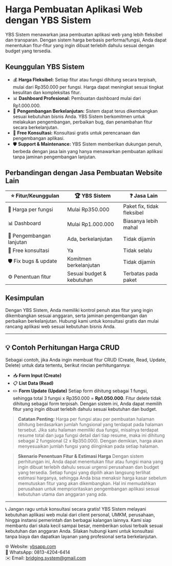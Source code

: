 # Harga Pembuatan Aplikasi Web dengan YBS Sistem

YBS Sistem menawarkan jasa pembuatan aplikasi web yang lebih fleksibel dan transparan. Dengan sistem harga berbasis performa/fungsi, Anda dapat menentukan fitur-fitur yang ingin dibuat terlebih dahulu sesuai dengan budget yang tersedia.

## Keunggulan YBS Sistem

- 💰 **Harga Fleksibel:** Setiap fitur atau fungsi dihitung secara terpisah, mulai dari Rp350.000 per fungsi. Harga dapat meningkat sesuai tingkat kesulitan dan kompleksitas fitur.
- 📊 **Dashboard Profesional:** Pembuatan dashboard mulai dari Rp1.000.000.
- 🚀 **Pengembangan Berkelanjutan:** Sistem dapat terus dikembangkan sesuai kebutuhan bisnis Anda. YBS Sistem berkomitmen untuk melakukan pengembangan, perbaikan bug, dan penambahan fitur secara berkelanjutan.
- 🤝 **Free Konsultasi:** Konsultasi gratis untuk perencanaan dan pengembangan aplikasi.
- 🛡️ **Support & Maintenance:** YBS Sistem memberikan dukungan penuh, berbeda dengan jasa lain yang hanya menawarkan pembuatan aplikasi tanpa jaminan pengembangan lanjutan.

## Perbandingan dengan Jasa Pembuatan Website Lain

| ⭐ **Fitur/Keunggulan**  | 🏆 **YBS Sistem**         | ❓ **Jasa Lain**           |
| ------------------------ | ------------------------- | -------------------------- |
| 💸 Harga per fungsi      | Mulai Rp350.000           | Paket fix, tidak fleksibel |
| 📊 Dashboard             | Mulai Rp1.000.000         | Biasanya lebih mahal       |
| 🚀 Pengembangan lanjutan | Ada, berkelanjutan        | Tidak dijamin              |
| 🤝 Free konsultasi       | Ya                        | Tidak selalu               |
| 🛡️ Fix bugs & update     | Komitmen berkelanjutan    | Tidak dijamin              |
| ⚙️ Penentuan fitur       | Sesuai budget & kebutuhan | Terbatas pada paket        |

## Kesimpulan

Dengan YBS Sistem, Anda memiliki kontrol penuh atas fitur yang ingin dikembangkan sesuai anggaran, serta jaminan pengembangan dan perbaikan berkelanjutan. Hubungi kami untuk konsultasi gratis dan mulai rancang aplikasi web sesuai kebutuhan bisnis Anda.

---

## 💡 Contoh Perhitungan Harga CRUD

Sebagai contoh, jika Anda ingin membuat fitur CRUD (Create, Read, Update, Delete) untuk data tertentu, berikut rincian perhitungannya:

- 📥 **Form Input (Create)**
- 📋 **List Data (Read)**
- ✏️ **Form Update (Update)**
  Setiap form dihitung sebagai 1 fungsi, sehingga total 3 fungsi x Rp350.000 = **Rp1.050.000**. Fitur delete tidak dihitung sebagai form terpisah.
  Dengan sistem ini, Anda dapat memilih fitur yang ingin dibuat terlebih dahulu sesuai kebutuhan dan budget.

> **Catatan Penting:**
> Harga per fungsi atau per pembuatan halaman dihitung berdasarkan jumlah fungsional yang terdapat pada halaman tersebut. Jika satu halaman memiliki dua fungsi, misalnya terdapat resume total dan juga fungsi detail dari tiap resume, maka ini dihitung sebagai 2 fungsional (2 x Rp350.000). Dengan demikian, harga akan menyesuaikan jumlah fungsi yang diinginkan pada setiap halaman.

> **Skenario Penentuan Fitur & Estimasi Harga**
> Dengan sistem perhitungan ini, Anda dapat menentukan fitur atau fungsi mana yang ingin dibuat terlebih dahulu sesuai urgensi perusahaan dan budget yang tersedia. Setiap fungsi yang dipilih akan langsung terlihat estimasi harganya, sehingga Anda bisa menaksir harga kasar sebelum memutuskan fitur yang akan dikembangkan. Hal ini memudahkan perusahaan untuk memprioritaskan pengembangan aplikasi sesuai kebutuhan utama dan anggaran yang ada.

---

📞 Jangan ragu untuk konsultasi secara gratis! YBS Sistem melayani kebutuhan aplikasi web mulai dari client personal, UMKM, perusahaan, hingga instansi pemerintah dan berbagai kalangan lainnya. Kami siap membantu dari skala kecil sampai besar, memberikan solusi terbaik sesuai kebutuhan dan anggaran Anda. Silakan hubungi kami untuk konsultasi tanpa biaya dan dapatkan layanan yang profesional serta berkelanjutan.

🌐 Website: [ybsapp.com](https://ybsapp.com)  
📱 WhatsApp: 0813-4204-6414  
✉️ Email: bridging.system@gmail.com
